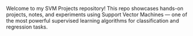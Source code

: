 Welcome to my SVM Projects repository! This repo showcases hands-on projects, notes, and experiments using Support Vector Machines — one of the most powerful supervised learning algorithms for classification and regression tasks.
